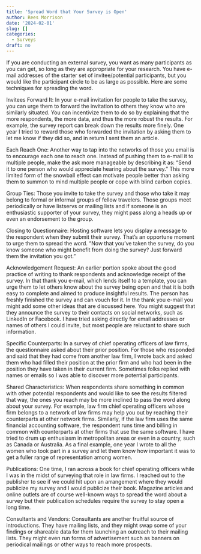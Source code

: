 ```yaml
---
title: 'Spread Word that Your Survey is Open'
author: Rees Morrison
date: '2024-02-01'
slug: []
categories:
  - Surveys
draft: no
---
```


If you are conducting an external survey, you want as many participants as you can get, so long as they are appropriate for your research. You have e-mail addresses of the starter set of invitee/potential participants, but you would like the participant circle to be as large as possible. Here are some techniques for spreading the word.

Invitees Forward It:  In your e-mail invitation for people to take the survey, you can urge them to forward the invitation to others they know who are similarly situated. You can incentivize them to do so by explaining that the more respondents, the more data, and thus the more robust the results.  For example, the survey report can break down the results more finely.   One year I tried to reward those who forwarded the invitation by asking them to let me know if they did so, and in return I sent them an article. 

Each Reach One:  Another way to tap into the networks of those you email is to encourage each one to reach one. Instead of pushing them to e-mail it to multiple people, make the ask more manageable by describing it as: “Send it to one person who would appreciate hearing about the survey.” This more limited form of the snowball effect can motivate people better than asking them to summon to mind multiple people or cope with blind carbon copies.

Group Ties:  Those you invite to take the survey and those who take it may belong to formal or informal groups of fellow travelers. Those groups meet periodically or have listservs or mailing lists and if someone is an enthusiastic supporter of your survey, they might pass along a heads up or even an endorsement to the group. 

Closing to Questionnaire:  Hosting software lets you display a message to the respondent when they submit their survey.  That’s an opportune moment to urge them to spread the word.  “Now that you’ve taken the survey, do you know someone who might benefit from doing the survey?  Just forward them the invitation you got.”

Acknowledgement Request:  An earlier portion spoke about the good practice of writing to thank respondents and acknowledge receipt of the survey. In that thank you e-mail, which lends itself to a template, you can urge them to let others know about the survey being open and that it is both easy to complete and aimed to produce insightful results. The person has freshly finished the survey and can vouch for it.  In the thank you e-mail you might add some other ideas that are discussed here.  You might suggest that they announce the survey to their contacts on social networks, such as LinkedIn or Facebook.   I have tried asking directly for email addresses or names of others I could invite, but most people are reluctant to share such information.

Specific Counterparts:  In a survey of chief operating officers of law firms, the questionnaire asked about their prior position. For those who responded and said that they had come from another law firm, I wrote back and asked them who had filled their position at the prior firm and who had been in the position they have taken in their current firm.  Sometimes folks replied with names or emails so I was able to discover more potential participants.

Shared Characteristics:  When respondents share something in common with other potential respondents and would like to see the results filtered that way, the ones you reach may be more inclined to pass the word along about your survey. For example, law firm chief operating officers whose firm belongs to a network of law firms may help you out by reaching their counterparts at other network firms. Similarly, if the law firm uses the same financial accounting software, the respondent runs time and billing in common with counterparts at other firms that use the same software. I have tried to drum up enthusiasm in metropolitan areas or even in a country, such as Canada or Australia. As a final example, one year I wrote to all the women who took part in a survey and let them know how important it was to get a fuller range of representation among women.

Publications:  One time, I ran across a book for chief operating officers while I was in the midst of surveying that role in law firms. I reached out to the publisher to see if we could hit upon an arrangement where they would publicize my survey and I would publicize their book.  Magazine articles and online outlets are of course well-known ways to spread the word about a survey but their publication schedules require the survey to stay open a long time.

Consultants and Vendors:  Consultants are another fruitful source of introductions.  They have mailing lists, and they might swap some of your findings or shareable data for them launching an outreach to their mailing lists.   They might even run forms of advertisement such as banners on periodical mailings or other ways to reach more prospects.  

<!-- End of post -->
